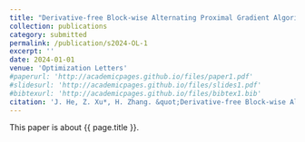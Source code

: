 ```yaml
---
title: "Derivative-free Block-wise Alternating Proximal Gradient Algorithms for Nonsmooth Nonconvex-Linear Minimax Problems"
collection: publications
category: submitted
permalink: /publication/s2024-OL-1
excerpt: ''
date: 2024-01-01
venue: 'Optimization Letters'
#paperurl: 'http://academicpages.github.io/files/paper1.pdf'
#slidesurl: 'http://academicpages.github.io/files/slides1.pdf'
#bibtexurl: 'http://academicpages.github.io/files/bibtex1.bib'
citation: 'J. He, Z. Xu*, H. Zhang. &quot;Derivative-free Block-wise Alternating Proximal Gradient Algorithms for Nonsmooth Nonconvex-Linear Minimax Problems.&quot; <i>Optimization Letters</i>. submitted. 2024.'
---
```

This paper is about {{ page.title }}.
